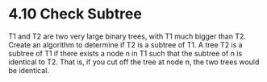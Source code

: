 # 4.10 Check Subtree

T1 and T2 are two very large binary trees, with T1 much bigger than T2. Create an algorithm to determine if T2 is a
subtree of T1. A tree T2 is a subtree of T1 if there exists a node n in T1 such that the subtree of n is identical to
T2. That is, if you cut off the tree at node n, the two trees would be identical.

